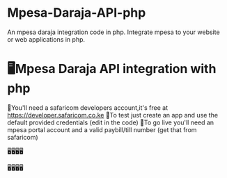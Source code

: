 # Mpesa-Daraja-API-php
An mpesa daraja integration code  in php. Integrate mpesa to your website or web applications in php.

# 🖥️Mpesa Daraja API integration with php

🔰You'll need  a safaricom developers account,it's free at https://developer.safaricom.co.ke
🔰To test just create an app and use the default provided credentials (edit in the code)
🔰To go live you'll need an mpesa portal account and a valid paybill/till number (get that from safaricom)

🖥️🖥️🖥️🖥️

🖥️🖥️🖥️🖥️
